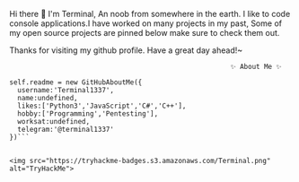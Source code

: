 Hi there 👋
I'm Terminal, An noob from somewhere in the earth. I like to code console applications.I have worked on many projects in my past, Some of my open source projects are pinned below make sure to check them out. 

Thanks for visiting my github profile. Have a great day ahead!~


                                                           ✨ About Me ✨



```
self.readme = new GitHubAboutMe({
  username:'Terminal1337',
  name:undefined,
  likes:['Python3','JavaScript','C#','C++'],
  hobby:['Programming','Pentesting'],
  worksat:undefined,
  telegram:'@terminal1337'
})```


<img src="https://tryhackme-badges.s3.amazonaws.com/Terminal.png" alt="TryHackMe">
